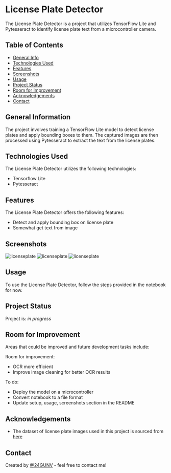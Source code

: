 # License Plate Detector

The License Plate Detector is a project that utilizes TensorFlow Lite and Pytesseract to identify license plate text from a microcontroller camera.


## Table of Contents
- [General Info](#general-information)
- [Technologies Used](#technologies-used)
- [Features](#features)
- [Screenshots](#screenshots)
- [Usage](#usage)
- [Project Status](#project-status)
- [Room for Improvement](#room-for-improvement)
- [Acknowledgements](#acknowledgements)
- [Contact](#contact)

## General Information

The project involves training a TensorFlow Lite model to detect license plates and apply bounding boxes to them. The captured images are then processed using Pytesseract to extract the text from the license plates.

## Technologies Used

The License Plate Detector utilizes the following technologies:

- Tensorflow Lite
- Pytesseract

## Features

The License Plate Detector offers the following features:

- Detect and apply bounding box on license plate
- Somewhat get text from image

## Screenshots

![licenseplate](https://github.com/24GUNV/LicensePlateDetector/assets/38719890/4a6a9d7c-f067-40d3-b5d8-87701b8eb841)
![licenseplate](https://github.com/24GUNV/LicensePlateDetector/assets/38719890/b5a26af9-468d-4fae-a474-d2f729950ad9)
![licenseplate](https://github.com/24GUNV/LicensePlateDetector/assets/38719890/aa564a0b-8f5e-4b01-ab21-22d4be32ed74)

## Usage

To use the License Plate Detector, follow the steps provided in the notebook for now.

## Project Status

Project is: _in progress_

## Room for Improvement

Areas that could be improved and future development tasks include:

Room for improvement:
- OCR more efficient
- Improve image cleaning for better OCR results

To do:
- Deploy the model on a microcontroller
- Convert notebook to a file format
- Update setup, usage, screenshots section in the README

## Acknowledgements

- The dataset of license plate images used in this project is sourced from [here](https://www.kaggle.com/datasets/andrewmvd/car-plate-detection?resource=download)

## Contact

Created by [@24GUNV](https://github.com/24GUNV) - feel free to contact me!
